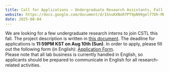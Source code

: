 ```yaml
---
title: Call for Applications – Undergraduate Research Assistants, Fall 2025
website: https://docs.google.com/document/d/1SnuKXNxR7PT9pN99gel77Dh-MEp-hqU70xCt0qo6Kuc/edit?usp=sharing
date: 2025-08-04
---
```


We are looking for a few undergraduate research interns to join CSTL this fall. The project description is written in [this document](https://docs.google.com/document/d/1SnuKXNxR7PT9pN99gel77Dh-MEp-hqU70xCt0qo6Kuc/edit?usp=sharing).
The deadline for applications is **11:59PM KST on Aug 10th (Sun)**.
In order to apply, please fill out the following form (in English): [Application Form](https://docs.google.com/forms/d/e/1FAIpQLSdX7miSEofzlcHoeLCWt2ysFZjkPuF_UmSO4VnSP0hloDC3FA/viewform?usp=dialog).<br/>
Please note that all lab business is currently handled in English, so applicants should be prepared to communicate in English for all research-related activities.
